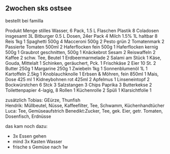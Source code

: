 
## 2wochen sks ostsee
bestellt bei familla
 
Produkt	Menge
stilles Wasser, 6 Pack, 1.5 L Flaschen Plastik	8
Coladosen insgesamt	3L
Bitburger 0.5 L Dosen, 24er Pack	4
Milch 1.5% 1L haltbar	8
Reis 1kg	1
Spaghetti 500g	4
Macceroni 500g	2
Pesto grün	2
Tomatenmark	2
Passierte Tomaten 500ml	2
Haferflocken fein 500g	1
Haferflocken kernig  500g	1
Graubrot geschnitten, 500g	1
Knäckebrot Sesam	2
Reiswaffeln	2
Kaffee	2
schw. Tee, Beutel	1
Erdbeermarmelade	2
Salami am Stück 	1
Käse, Gouda, Mittelalt	1
Schinken, geräuchert, Pck.	1
Frischkäse	2
Eier 10 St.	2
Butter 250g	1
Margarine 250g	1
Zwiebeln 1kg	1
Sonnenblumenöl 1L	1
Kartoffeln 2.5kg	1
Knoblauchknolle	1
Erbsen & Möhren, fein 850ml	1
Mais, Dose 425 ml	1
Kidneybohnen rot 425ml	2
Apfelmus 	1
Linseneintopf	2
Bockwürstchen 6 Stck	3
Salzstangen	3
Chips Paprika	3
Butterkekse	2
Toilettenpapier 4-lagig, 8 Rollen	1
Küchenrolle	2
Spüli	1
Klarsichtfolie	1

zusätzlich
Tobias: GEürze, Thunfish	
Hendrik: Müllbeutel, Nüsse, Kaffeefilter, Tee, Schwamm, Küchenhandtücher
Luca: Tee, Gemüseaufstrich
Benedikt:Zucker, Tee, gek. Eier, getr. Tomaten, Dosenfisch, Erdnüsse

das kam noch dazu:
- 3x Essen gehen
- mind 3x Kasten Wasser
- frische s Gemüse nach 1w
